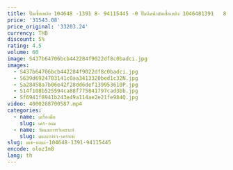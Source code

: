 ```yaml
---
title: ปั๊มเชื้อเพลิง 104648 -1391 8- 94115445 -0 ปั๊มฉีดน้ํามันเชื้อเพลิง 1046481391   8- 94115445 -0
price: '31543.08'
price_original: '33203.24'
currency: THB
discount: 5%
rating: 4.5
volume: 60
image: S437b64706bcb442284f9022df8c0badci.jpg
images:
  - S437b64706bcb442284f9022df8c0badci.jpg
  - S639d6924703141c0aa3413320bed1c32N.jpg
  - Sa28458a7b06e42f28dd6def139953610P.jpg
  - S14f108b525594ca88f775841797cad3bb.jpg
  - Sf6941f8941b243e49a114ae2e21fe984Q.jpg
video: 4000268700587.mp4
categories:
  - name: เครื่องมือ
    slug: เคร-องม
  - name: วัดและการวิเคราะห์
    slug: ดและการว-เคราะห
slug: มเช-อเพล-104648-1391-94115445
encode: olozIm8
lang: th
---
```

  
